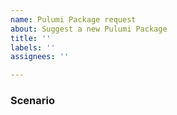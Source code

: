 ```yaml
---
name: Pulumi Package request
about: Suggest a new Pulumi Package
title: ''
labels: ''
assignees: ''

---
```


### Scenario
<!-- What user-focused scenario will this Pulumi Package enable? -->
